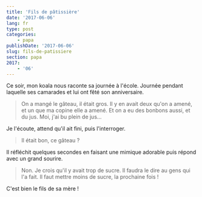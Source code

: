 ```yaml
---
title: 'Fils de pâtissière'
date: '2017-06-06'
lang: fr
type: post
categories:
    - papa
publishDate: '2017-06-06'
slug: fils-de-patissiere
section: papa
2017:
    - '06'
---
```


Ce soir, mon koala nous raconte sa journée à l'école. Journée pendant laquelle ses camarades et lui ont fêté son anniversaire.

<!--more-->

> On a mangé le gâteau, il était gros. Il y en avait deux qu'on a amené, et un que ma copine elle a amené. Et on a eu des bonbons aussi, et du jus. Moi, j'ai bu plein de jus…

Je l'écoute, attend qu'il ait fini, puis l'interroger.

> Il était bon, ce gâteau ?

Il réfléchit quelques secondes en faisant une mimique adorable puis répond avec un grand sourire.

> Non. Je crois qu'il y avait trop de sucre. Il faudra le dire au gens qui l'a fait. Il faut mettre moins de sucre, la prochaine fois !

C'est bien le fils de sa mère !
